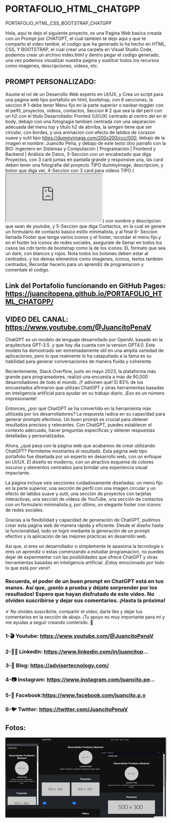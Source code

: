 # PORTAFOLIO_HTML_CHATGPP
PORTAFOLIO_HTML_CSS_BOOTSTRAP_CHATGPP

Hola, aqui te dejo el siguiente proyecto, es una Pagina Web basica creada con un Prompt por CHATGPT, el cual tambien te dejo aqui y que te comparto el video tambie, el codigo que ha generado lo ha hecho en HTML, CSS, Y BOOTSTRAP, el cual crear una carpeta en Visual Studio Code, podemos crear un archivo index.html y dentro pegar el codigo generado, una vez podemos visualizar nuestra pagina y sustituir todos los recursos como imagenes, descripciones, videos, etc.

## PROMPT PERSONALIZADO:

Asume el rol de un Desarrollo Web experto en UI/UX, y Crea un script para una pagina web tipo portafolio en html, bootstrap, con 6 secciones, la seccion # 1-debe tener Menu fijo en la parte superior o navbar-toggler con el pelfil, proyectos, videos, contactos, Seccion # 2 que sea la del peril con un h2 con el titulo Desarrollador Fronted (UI/UX) centrado al centro del en el body, debajo con una fotogragia tambien centrada con una separacion adecuada del menu top y titulo h2 de abrriba, la iamgen tiene que ser circular, con bordes, y una animacion con efecto de latidos de corazon suave y sutil tipo https://dummyimage.com/200x200/ccc/000,  debajo de la imagen el nombre: Juancito Peña, y debajo de este texto otro parrafo con la BIO: Ingeniero en Sistemas y Computación | Programación | Frontend y Backend | Análisis de Datos, 3-Seccion con un encabezado que diga Proyectos, con 3 card juntas en pantalla grande y responsive una, las card deben tener una fotografia del proyecto TIPO dummyimage, descripcion,  y boton que diga ver, 4-Seccion con 3 card  para videos TIPO (<iframe class="embed-responsive-item" src="https://www.youtube.com/embed/VIDEO_ID_1" allowfullscreen></iframe>) con nombre y descripcion que sean de youtube, y 5-Seccion que diga Contactos, en la cual se genere un formulario de contacto basico estilo minimalista, y al final 6- Seccion llamada Footer que tenga  varios iconos y el footer, recordar el menu fijo.y en el footer los iconos de redes sociales, asegurate de llamar en todos los casos las cdn tanto de bootstrap como la de los iconos. EL formato que sea un dark, con blancos y rojos. Nota todos los botones deben estar al centrados. y los demas elementos como imagenes, iconos, textos tambien centrados, Recordar hacerlo para un aprendiz de programacion y comentale el codigo.

## Link del Portafolio funcionando en GitHub Pages: https://juancitopena.github.io/PORTAFOLIO_HTML_CHATGPP/

## VIDEO DEL CANAL: https://www.youtube.com/@JuancitoPenaV

ChatGPT es un modelo de lenguaje desarrollado por OpenAI, basado en la arquitectura GPT-3.5. y que hoy dia cuanta con la version GPT4.0. Este modelo ha demostrado ser extremadamente útil en una amplia variedad de aplicaciones, pero lo que realmente lo ha catapultado a la fama es su habilidad para generar conversaciones de manera fluida y coherente.

Recientemente, Stack Overflow, justo en mayo 2023, la plataforma más grande para programadores, realizó una encuesta a más de 90,000 desarrolladores de todo el mundo. ¡Y adivinen qué! El 83% de los encuestados afirmaron que utilizan ChatGPT y otras herramientas basadas en inteligencia artificial para ayudar en su trabajo diario. ¡Eso es un número impresionante!

Entonces, ¿por qué ChatGPT se ha convertido en la herramienta más utilizada por los desarrolladores? La respuesta radica en su capacidad para generar prompts efectivos. Un buen prompt es crucial para obtener resultados precisos y relevantes. Con ChatGPT, puedes establecer el contexto adecuado, hacer preguntas específicas y obtener respuestas detalladas y personalizadas.

Ahora, ¿qué pasa con la página web que acabamos de crear utilizando ChatGPT? Permíteme mostrarles el resultado. Esta página web tipo portafolio fue diseñada por un experto en desarrollo web, con un enfoque en UI/UX. El diseño es moderno, con un atractivo esquema de colores oscuros y elementos centrados para brindar una experiencia visual impactante.

La página incluye seis secciones cuidadosamente diseñadas: un menú fijo en la parte superior, una sección de perfil con una imagen circular y un efecto de latidos suave y sutil, una sección de proyectos con tarjetas interactivas, una sección de videos de YouTube, una sección de contactos con un formulario minimalista y, por último, un elegante footer con iconos de redes sociales.

Gracias a la flexibilidad y capacidad de generación de ChatGPT, pudimos crear esta página web de manera rápida y eficiente. Desde el diseño hasta la funcionalidad, todo se logró mediante la generación de un prompt efectivo y la aplicación de las mejores prácticas en desarrollo web.

Así que, si eres un desarrollador o simplemente te apasiona la tecnología o eres un aprendiz o estas comenzando a estudiar programacion, no puedes dejar de experimentar con las posibilidades que ofrece ChatGPT y otras herramientas basadas en inteligencia artificial. ¡Estoy emocionado por todo lo que está por venir!

### Recuerda, el poder de un buen prompt en ChatGPT está en tus manos. Así que, ¡ponlo a prueba y déjate sorprender por los resultados! Espero que hayan disfrutado de este video. No olviden suscribirse y dejar sus comentarios. ¡Hasta la próxima!

✔  No olvides suscribirte, compartir el video, darle like y dejar tus comentarios en la sección de abajo. ¡Tu apoyo es muy importante para mí  y me ayudas a seguir creando contenido. 💚

### 1-🎬 Youtube:  https://www.youtube.com/@JuancitoPenaV
### 2-👨‍💼 LinkedIn: https://www.linkedin.com/in/juancitop...
### 3-📰 Blog: https://advisertecnology.com/
### 4-📷 Instagram: https://www.instagram.com/juancito.pe...
### 5-📑 Facebook:https://www.facebook.com/juancito.p.v
### 6-🐦 Twitter: https://twitter.com/JuancitoPenaV


## Fotos:
![](PORTAFOLIO_CHATGPT_RESPONSIVE.png)
